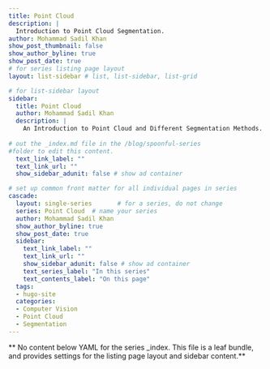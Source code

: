 ```yaml
---
title: Point Cloud
description: |
  Introduction to Point Cloud Segmentation.
author: Mohammad Sadil Khan
show_post_thumbnail: false
show_author_byline: true
show_post_date: true
# for series listing page layout
layout: list-sidebar # list, list-sidebar, list-grid

# for list-sidebar layout
sidebar: 
  title: Point Cloud
  author: Mohammad Sadil Khan
  description: |
    An Introduction to Point Cloud and Different Segmentation Methods.
    
# out the _index.md file in the /blog/spoonful-series
#folder to edit this content.
  text_link_label: ""
  text_link_url: ""
  show_sidebar_adunit: false # show ad container

# set up common front matter for all individual pages in series
cascade:
  layout: single-series       # for a series, do not change
  series: Point Cloud  # name your series
  author: Mohammad Sadil Khan
  show_author_byline: true
  show_post_date: true
  sidebar:
    text_link_label: ""
    text_link_url: ""
    show_sidebar_adunit: false # show ad container
    text_series_label: "In this series" 
    text_contents_label: "On this page" 
  tags:
  - hugo-site
  categories:
  - Computer Vision
  - Point Cloud
  - Segmentation
---
```


** No content below YAML for the series _index. This file is a leaf bundle, and provides settings for the listing page layout and sidebar content.**
